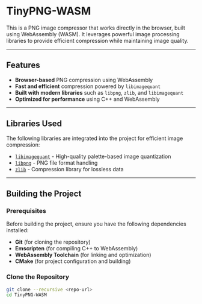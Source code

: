 # TinyPNG-WASM

This is a PNG image compressor that works directly in the browser, built using WebAssembly (WASM). It leverages powerful image processing libraries to provide efficient compression while maintaining image quality.

---

## Features  
- **Browser-based** PNG compression using WebAssembly  
- **Fast and efficient** compression powered by `libimagequant`  
- **Built with modern libraries** such as `libpng`, `zlib`, and `libimagequant`  
- **Optimized for performance** using C++ and WebAssembly  

---

## Libraries Used  
The following libraries are integrated into the project for efficient image compression:  
- [`libimagequant`](https://pngquant.org/lib/) - High-quality palette-based image quantization  
- [`libpng`](http://www.libpng.org/pub/png/libpng.html) - PNG file format handling  
- [`zlib`](https://zlib.net/) - Compression library for lossless data  

---

## Building the Project  

### Prerequisites  
Before building the project, ensure you have the following dependencies installed:  
- **Git**  (for cloning the repository)  
- **Emscripten** (for compiling C++ to WebAssembly)  
- **WebAssembly Toolchain** (for linking and optimization)  
- **CMake** (for project configuration and building)  

###  Clone the Repository  
```sh
git clone --recursive <repo-url>
cd TinyPNG-WASM
